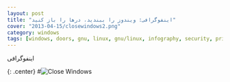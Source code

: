 ```yaml
---
layout: post
title: "اینفوگرافی: ویندوز را ببندید، درها را باز کنید"
cover: "2013-04-15/closewindows2.png"
category: windows
tags: [windows, doors, gnu, linux, gnu/linux, infography, security, privacy, freedom, free software]
---
```


اینفوگرافی

{: .center}
#![Close Windows](/assets/2013-04-15/closewindows2.png)
